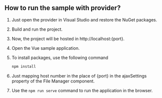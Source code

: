 ## How to run the sample with provider?

1. Just open the provider in Visual Studio and restore the NuGet packages.

2. Build and run the project. 

3. Now, the project will be hosted in http://localhost:{port}.

4. Open the Vue sample application.

5. To install packages, use the following command

    ```ts
    npm install
    ```

6. Just mapping host number in the place of {port} in the ajaxSettings property of the File Manager component.

7. Use the `npm run serve` command to run the application in the browser.
